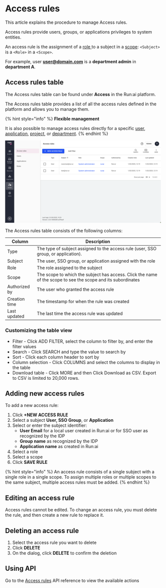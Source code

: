 # Access rules

This article explains the procedure to manage Access rules.

Access rules provide users, groups, or applications privileges to system entities.

An access rule is the assignment of a [role ](roles.md)to a subject in a [scope](../manage-ai-initiatives/adapting-ai-initiatives.md): `<Subject>` is a `<Role>` in a `<Scope>`.

For example, user **user@domain.com** is a **department admin** in **department A**.

## Access rules table

The Access rules table can be found under **Access** in the Run:ai platform.

The Access rules table provides a list of all the access rules defined in the platform and allows you to manage them.

{% hint style="info" %}
**Flexible management**

It is also possible to manage access rules directly for a specific [user](users.md), [application](applications.md), [project](../manage-ai-initiatives/managing-your-organization/projects.md), or [department](../manage-ai-initiatives/managing-your-organization/departments.md).
{% endhint %}

![](img/accessrulestable.png)

The Access rules table consists of the following columns:

| Column        | Description                                                                                                  |
| ------------- | ------------------------------------------------------------------------------------------------------------ |
| Type          | The type of subject assigned to the access rule (user, SSO group, or application).                           |
| Subject       | The user, SSO group, or application assigned with the role                                                   |
| Role          | The role assigned to the subject                                                                             |
| Scope         | The scope to which the subject has access. Click the name of the scope to see the scope and its subordinates |
| Authorized by | The user who granted the access rule                                                                         |
| Creation time | The timestamp for when the rule was created                                                                  |
| Last updated  | The last time the access rule was updated                                                                    |

### Customizing the table view

* Filter - Click ADD FILTER, select the column to filter by, and enter the filter values
* Search - Click SEARCH and type the value to search by
* Sort - Click each column header to sort by
* Column selection - Click COLUMNS and select the columns to display in the table
* Download table - Click MORE and then Click Download as CSV. Export to CSV is limited to 20,000 rows.

## Adding new access rules

To add a new access rule:

1. Click **+NEW ACCESS RULE**
2. Select a subject **User, SSO Group**, or **Application**
3. Select or enter the subject identifier:
   * **User Email** for a local user created in Run:ai or for SSO user as recognized by the IDP
   * **Group name** as recognized by the IDP
   * **Application name** as created in Run:ai
4. Select a role
5. Select a scope
6. Click **SAVE RULE**

{% hint style="info" %}
An access rule consists of a single subject with a single role in a single scope. To assign multiple roles or multiple scopes to the same subject, multiple access rules must be added.
{% endhint %}

## Editing an access rule

Access rules cannot be edited. To change an access rule, you must delete the rule, and then create a new rule to replace it.

## Deleting an access rule

1. Select the access rule you want to delete
2. Click **DELETE**
3. On the dialog, click **DELETE** to confirm the deletion

## Using API

Go to the [Access rules](https://app.run.ai/api/docs#tag/Access-rules) API reference to view the available actions
